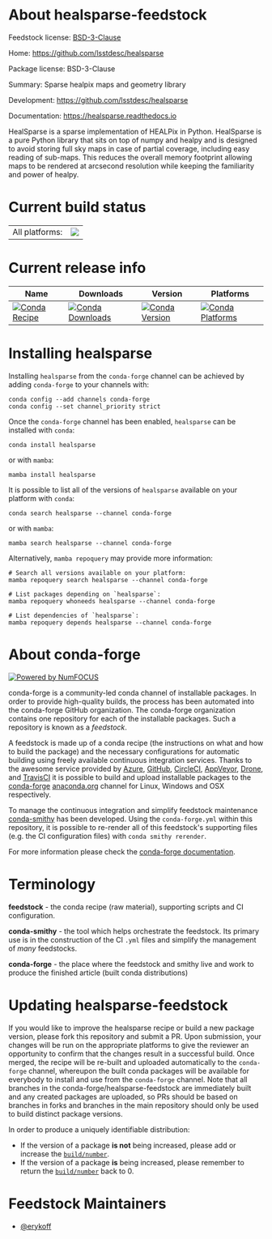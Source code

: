 About healsparse-feedstock
==========================

Feedstock license: [BSD-3-Clause](https://github.com/conda-forge/healsparse-feedstock/blob/main/LICENSE.txt)

Home: https://github.com/lsstdesc/healsparse

Package license: BSD-3-Clause

Summary: Sparse healpix maps and geometry library

Development: https://github.com/lsstdesc/healsparse

Documentation: https://healsparse.readthedocs.io

HealSparse is a sparse implementation of HEALPix in Python.
HealSparse is a pure Python library that sits on top of
numpy and healpy and is designed to avoid storing full
sky maps in case of partial coverage, including easy
reading of sub-maps. This reduces the overall memory
footprint allowing maps to be rendered at arcsecond
resolution while keeping the familiarity and power of
healpy.


Current build status
====================


<table><tr><td>All platforms:</td>
    <td>
      <a href="https://dev.azure.com/conda-forge/feedstock-builds/_build/latest?definitionId=10864&branchName=main">
        <img src="https://dev.azure.com/conda-forge/feedstock-builds/_apis/build/status/healsparse-feedstock?branchName=main">
      </a>
    </td>
  </tr>
</table>

Current release info
====================

| Name | Downloads | Version | Platforms |
| --- | --- | --- | --- |
| [![Conda Recipe](https://img.shields.io/badge/recipe-healsparse-green.svg)](https://anaconda.org/conda-forge/healsparse) | [![Conda Downloads](https://img.shields.io/conda/dn/conda-forge/healsparse.svg)](https://anaconda.org/conda-forge/healsparse) | [![Conda Version](https://img.shields.io/conda/vn/conda-forge/healsparse.svg)](https://anaconda.org/conda-forge/healsparse) | [![Conda Platforms](https://img.shields.io/conda/pn/conda-forge/healsparse.svg)](https://anaconda.org/conda-forge/healsparse) |

Installing healsparse
=====================

Installing `healsparse` from the `conda-forge` channel can be achieved by adding `conda-forge` to your channels with:

```
conda config --add channels conda-forge
conda config --set channel_priority strict
```

Once the `conda-forge` channel has been enabled, `healsparse` can be installed with `conda`:

```
conda install healsparse
```

or with `mamba`:

```
mamba install healsparse
```

It is possible to list all of the versions of `healsparse` available on your platform with `conda`:

```
conda search healsparse --channel conda-forge
```

or with `mamba`:

```
mamba search healsparse --channel conda-forge
```

Alternatively, `mamba repoquery` may provide more information:

```
# Search all versions available on your platform:
mamba repoquery search healsparse --channel conda-forge

# List packages depending on `healsparse`:
mamba repoquery whoneeds healsparse --channel conda-forge

# List dependencies of `healsparse`:
mamba repoquery depends healsparse --channel conda-forge
```


About conda-forge
=================

[![Powered by
NumFOCUS](https://img.shields.io/badge/powered%20by-NumFOCUS-orange.svg?style=flat&colorA=E1523D&colorB=007D8A)](https://numfocus.org)

conda-forge is a community-led conda channel of installable packages.
In order to provide high-quality builds, the process has been automated into the
conda-forge GitHub organization. The conda-forge organization contains one repository
for each of the installable packages. Such a repository is known as a *feedstock*.

A feedstock is made up of a conda recipe (the instructions on what and how to build
the package) and the necessary configurations for automatic building using freely
available continuous integration services. Thanks to the awesome service provided by
[Azure](https://azure.microsoft.com/en-us/services/devops/), [GitHub](https://github.com/),
[CircleCI](https://circleci.com/), [AppVeyor](https://www.appveyor.com/),
[Drone](https://cloud.drone.io/welcome), and [TravisCI](https://travis-ci.com/)
it is possible to build and upload installable packages to the
[conda-forge](https://anaconda.org/conda-forge) [anaconda.org](https://anaconda.org/)
channel for Linux, Windows and OSX respectively.

To manage the continuous integration and simplify feedstock maintenance
[conda-smithy](https://github.com/conda-forge/conda-smithy) has been developed.
Using the ``conda-forge.yml`` within this repository, it is possible to re-render all of
this feedstock's supporting files (e.g. the CI configuration files) with ``conda smithy rerender``.

For more information please check the [conda-forge documentation](https://conda-forge.org/docs/).

Terminology
===========

**feedstock** - the conda recipe (raw material), supporting scripts and CI configuration.

**conda-smithy** - the tool which helps orchestrate the feedstock.
                   Its primary use is in the construction of the CI ``.yml`` files
                   and simplify the management of *many* feedstocks.

**conda-forge** - the place where the feedstock and smithy live and work to
                  produce the finished article (built conda distributions)


Updating healsparse-feedstock
=============================

If you would like to improve the healsparse recipe or build a new
package version, please fork this repository and submit a PR. Upon submission,
your changes will be run on the appropriate platforms to give the reviewer an
opportunity to confirm that the changes result in a successful build. Once
merged, the recipe will be re-built and uploaded automatically to the
`conda-forge` channel, whereupon the built conda packages will be available for
everybody to install and use from the `conda-forge` channel.
Note that all branches in the conda-forge/healsparse-feedstock are
immediately built and any created packages are uploaded, so PRs should be based
on branches in forks and branches in the main repository should only be used to
build distinct package versions.

In order to produce a uniquely identifiable distribution:
 * If the version of a package **is not** being increased, please add or increase
   the [``build/number``](https://docs.conda.io/projects/conda-build/en/latest/resources/define-metadata.html#build-number-and-string).
 * If the version of a package **is** being increased, please remember to return
   the [``build/number``](https://docs.conda.io/projects/conda-build/en/latest/resources/define-metadata.html#build-number-and-string)
   back to 0.

Feedstock Maintainers
=====================

* [@erykoff](https://github.com/erykoff/)

